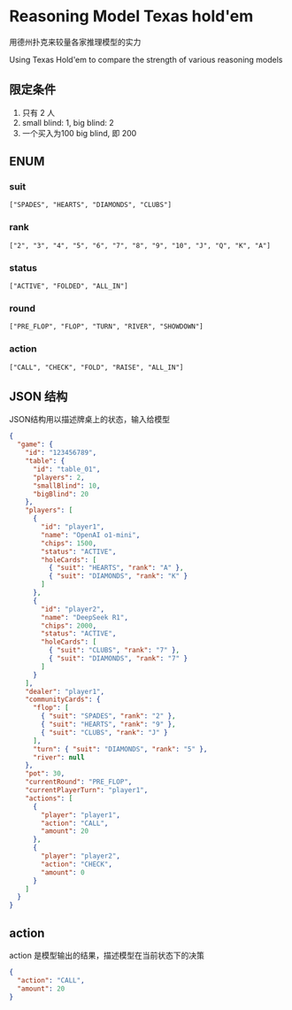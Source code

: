# Reasoning Model Texas hold'em

用德州扑克来较量各家推理模型的实力

Using Texas Hold'em to compare the strength of various reasoning models

## 限定条件

1. 只有 2 人
2. small blind: 1, big blind: 2
3. 一个买入为100 big blind, 即 200

## ENUM

### suit

    ["SPADES", "HEARTS", "DIAMONDS", "CLUBS"]

### rank

    ["2", "3", "4", "5", "6", "7", "8", "9", "10", "J", "Q", "K", "A"]

### status

    ["ACTIVE", "FOLDED", "ALL_IN"]

### round

    ["PRE_FLOP", "FLOP", "TURN", "RIVER", "SHOWDOWN"]

### action

    ["CALL", "CHECK", "FOLD", "RAISE", "ALL_IN"]

## JSON 结构

JSON结构用以描述牌桌上的状态，输入给模型

```json
{
  "game": {
    "id": "123456789",
    "table": {
      "id": "table_01",
      "players": 2,
      "smallBlind": 10,
      "bigBlind": 20
    },
    "players": [
      {
        "id": "player1",
        "name": "OpenAI o1-mini",
        "chips": 1500,
        "status": "ACTIVE",
        "holeCards": [
          { "suit": "HEARTS", "rank": "A" },
          { "suit": "DIAMONDS", "rank": "K" }
        ]
      },
      {
        "id": "player2",
        "name": "DeepSeek R1",
        "chips": 2000,
        "status": "ACTIVE",
        "holeCards": [
          { "suit": "CLUBS", "rank": "7" },
          { "suit": "DIAMONDS", "rank": "7" }
        ]
      }
    ],
    "dealer": "player1",
    "communityCards": {
      "flop": [
        { "suit": "SPADES", "rank": "2" },
        { "suit": "HEARTS", "rank": "9" },
        { "suit": "CLUBS", "rank": "J" }
      ],
      "turn": { "suit": "DIAMONDS", "rank": "5" },
      "river": null
    },
    "pot": 30,
    "currentRound": "PRE_FLOP",
    "currentPlayerTurn": "player1",
    "actions": [
      {
        "player": "player1",
        "action": "CALL",
        "amount": 20
      },
      {
        "player": "player2",
        "action": "CHECK",
        "amount": 0
      }
    ]
  }
}
```

## action

action 是模型输出的结果，描述模型在当前状态下的决策

```json
{
  "action": "CALL",
  "amount": 20
}
```
